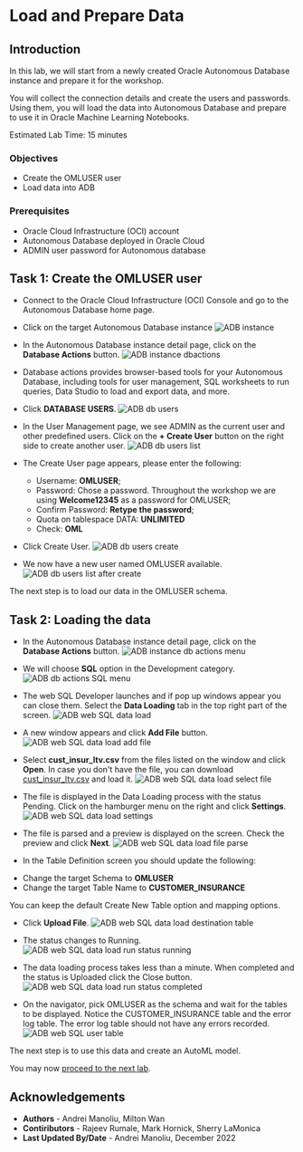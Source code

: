 # Load and Prepare Data

## Introduction

In this lab, we will start from a newly created Oracle Autonomous Database instance and prepare it for the workshop.

 You will collect the connection details and create the users and passwords. Using them, you will load the data into Autonomous Database and prepare to use it in Oracle Machine Learning Notebooks.


Estimated Lab Time: 15 minutes

### Objectives
*	Create the OMLUSER user
* Load data into ADB



### Prerequisites
* Oracle Cloud Infrastructure (OCI) account
* Autonomous Database deployed in Oracle Cloud
* ADMIN user password for Autonomous database


## Task 1:  Create the OMLUSER user

* Connect to the Oracle Cloud Infrastructure (OCI) Console and go to the Autonomous Database home page.
* Click on the target Autonomous Database instance
![ADB instance](images/adb-listing.jpg)

* In the Autonomous Database instance detail page, click on the **Database Actions** button.
![ADB instance dbactions](images/adb-homepage-dbactions.jpg)

* Database actions provides browser-based tools for your Autonomous Database, including tools for user management, SQL worksheets to run queries, Data Studio to load and export data, and more.

* Click **DATABASE USERS**.
![ADB db users](images/dbactions-database-users.jpg)

* In the User Management page, we see ADMIN as the current user and other predefined users.
Click on the **+ Create User** button on the right side to create another user.
![ADB db users list](images/database-users-list.jpg)

* The Create User page appears, please enter the following:

    - Username: **OMLUSER**;
    - Password: Chose a password. Throughout the workshop we are using **Welcome12345** as a password for OMLUSER;
    - Confirm Password: **Retype the password**;
    - Quota on tablespace DATA: **UNLIMITED**
    - Check: **OML**

* Click Create User.
![ADB db users create](images/database-users-create.jpg)


* We now have a new user named OMLUSER available.
![ADB db users list after create](images/database-users-list-after.jpg)

 The next step is to load our data in the OMLUSER schema.



## Task 2: Loading the data

* In the Autonomous Database instance detail page, click on the **Database Actions** button.
![ADB instance db actions menu](images/adb-homepage-dbactions.jpg)

* We will choose **SQL** option in the Development category.
![ADB db actions SQL menu](images/dbactions-homepage-sql.jpg)


* The web SQL Developer launches and if pop up windows appear you can close them. Select the **Data Loading** tab in the top right part of the screen.
![ADB web SQL data load](images/sqldeveloper-dataload.jpg)

* A new window appears and click **Add File** button.
![ADB web SQL data load add file](images/sqldeveloper-dataload-addfile.jpg)

* Select **cust_insur_ltv.csv** from the files listed on the window and click **Open**. In case you don't have the file, you can download [cust\_insur\_ltv.csv](https://objectstorage.eu-frankfurt-1.oraclecloud.com/p/NIPrIgDVBKsOBi_xnF5_ZHWAnlilwwnUbrgQbUA24iupm6ryoNkvp_KZ9qywzpQE/n/oraclepartnersas/b/ADB_Stage/o/cust_insur_ltv.csv) and load it.
![ADB web SQL data load select file](images/sqldeveloper-dataload-chosefile.jpg)

* The file is displayed in the Data Loading process with the status Pending. Click on the hamburger menu on the right and click **Settings**.
![ADB web SQL data load settings ](images/sqldeveloper-dataload-edit.jpg)

* The file is parsed and a preview is displayed on the screen. Check the preview and click **Next**.
![ADB web SQL data load file parse](images/sqldeveloper-dataload-filedesc.jpg)

* In the Table Definition screen you should update the following:
 - Change the target Schema to **OMLUSER**
 - Change the target Table Name to **CUSTOMER_INSURANCE**
  
You can keep the default Create New Table option and mapping options.

 * Click **Upload File**.
![ADB web SQL data load destination table](images/sqldeveloper-dataload-tabledesc.jpg)


* The status changes to Running.
![ADB web SQL data load run status running](images/sqldeveloper-dataload-running.jpg)


* The data loading process takes less than a minute. When completed and the status is Uploaded click the Close button.
![ADB web SQL data load run status completed](images/sqldeveloper-dataload-completed.jpg)

* On the navigator, pick OMLUSER as the schema and wait for the tables to be displayed. Notice the CUSTOMER_INSURANCE table and the error log table. The error log table should not have any errors recorded.
![ADB web SQL user table](images/sqldeveloper-tablelist.jpg)




The next step is to use this data and create an AutoML model.

You may now [proceed to the next lab](#next).

## Acknowledgements
* **Authors** -  Andrei Manoliu, Milton Wan
* **Contiributors** - Rajeev Rumale, Mark Hornick, Sherry LaMonica
* **Last Updated By/Date** -  Andrei Manoliu, December 2022
